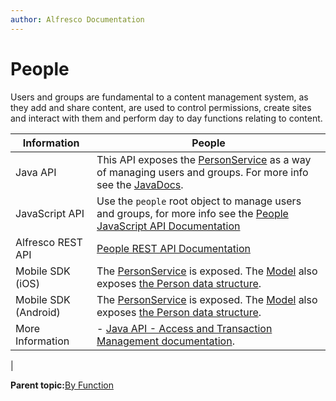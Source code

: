```yaml
---
author: Alfresco Documentation
---
```


# People

Users and groups are fundamental to a content management system, as they add and share content, are used to control permissions, create sites and interact with them and perform day to day functions relating to content.

|Information|People|
|-----------|------|
|Java API|This API exposes the [PersonService](dev-services-person.md) as a way of managing users and groups. For more info see the [JavaDocs](http://dev.alfresco.com/resource/docs/java/org/alfresco/service/cmr/security/PersonService.html).|
|JavaScript API|Use the `people` root object to manage users and groups, for more info see the [People JavaScript API Documentation](API-JS-People.md)|
|Alfresco REST API|[People REST API Documentation](../pra/1/concepts/pra-people.md)|
|Mobile SDK \(iOS\)|The [PersonService](http://docs.alfresco.com/mobile_sdk/ios/references/services/AlfrescoPersonService.html) is exposed. The [Model](http://docs.alfresco.com/mobile_sdk/ios/references/model/Model.html) also exposes [the Person data structure](http://docs.alfresco.com/mobile_sdk/ios/references/model/AlfrescoPerson.html).|
|Mobile SDK \(Android\)|The [PersonService](http://docs.alfresco.com/mobile_sdk/android/references/client_api/services/PersonService.html) is exposed. The [Model](http://docs.alfresco.com/mobile_sdk/android/references/client_api/model/ClientAPI-Model.html) also exposes [the Person data structure](http://docs.alfresco.com/mobile_sdk/android/references/client_api/model/Person.html).|
|More Information|-   [Java API - Access and Transaction Management documentation](dev-extension-points-public-java-api.md).

|

**Parent topic:**[By Function](../concepts/dev-api-by-function.md)

